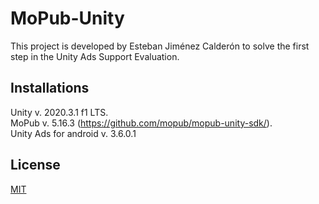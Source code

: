 # MoPub-Unity

This project is developed by Esteban Jiménez Calderón to solve the first step in the Unity Ads Support Evaluation.

## Installations

Unity v. 2020.3.1 f1 LTS.<br />
MoPub v. 5.16.3 (https://github.com/mopub/mopub-unity-sdk/). <br />
Unity Ads for android v. 3.6.0.1

## License
[MIT](https://choosealicense.com/licenses/mit/)
